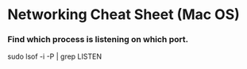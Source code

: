 # Networking Cheat Sheet (Mac OS)

### Find which process is listening on which port. 
sudo lsof -i -P | grep LISTEN

